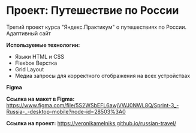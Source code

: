 # Проект: Путешествие по России
Третий проект курса "Яндекс.Практикум" о путешествиях по России. Адаптивный сайт

**Используемые технологии:**

- Языки HTML и CSS
- Flexbox Верстка
- Grid Layout
- Медиа запросы для корректного отображения на всех устройствах

**Figma**

**Ссылка на макет в Figma:** https://www.figma.com/file/5S2WSbEFL6awjVWJ0NWL8Q/Sprint-3_-Russia-_-desktop-mobile?node-id=28503%3A0

**Ссылка на проект:** https://veronikamelniks.github.io/russian-travel/
